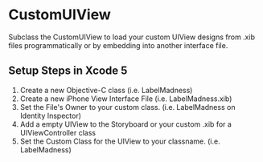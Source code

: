CustomUIView
============

Subclass the CustomUIView to load your custom UIView designs from .xib files programmatically or by embedding into another interface file.


Setup Steps in Xcode 5
----
1. Create a new Objective-C class (i.e. LabelMadness)
2. Create a new iPhone View Interface File (i.e. LabelMadness.xib)
3. Set the File's Owner to your custom class. (i.e. LabelMadness on Identity Inspector)
4. Add a empty UIView to the Storyboard or your custom .xib for a UIViewController class
5. Set the Custom Class for the UIView to your classname. (i.e. LabelMadness)
